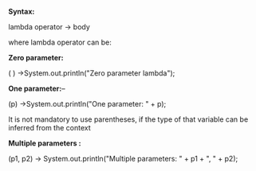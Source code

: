 **Syntax:**

lambda operator -> body

where lambda operator can be:

**Zero parameter:**

( ) ->System.out.println("Zero parameter lambda");

**One parameter:**–

(p) ->System.out.println("One parameter: " + p);

It is not mandatory to use parentheses, if the type of that variable can be inferred from the context

**Multiple parameters :**

(p1, p2) -> System.out.println("Multiple parameters: " + p1 + ", " + p2);